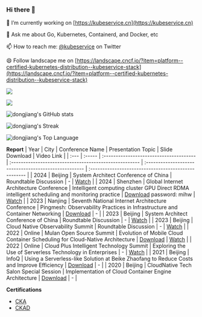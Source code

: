 ### Hi there 👋 

🔭 I’m currently working on [https://kubeservice.cn](https://kubeservice.cn)

💬 Ask me about Go, Kubernetes, Containerd, and Docker, etc

📫 How to reach me: [@kubeservice](https://twitter.com/kubeservice) on Twitter

😄 Follow landscape me on [https://landscape.cncf.io/?item=platform--certified-kubernetes-distribution--kubeservice-stack](https://landscape.cncf.io/?item=platform--certified-kubernetes-distribution--kubeservice-stack)

![](https://komarev.com/ghpvc/?username=dongjiang1989)

<!--START_SECTION:waka-->

<!--END_SECTION:waka-->

![](https://github-profile-trophy.vercel.app/?username=dongjiang1989)

![dongjiang's GitHub stats](https://github-readme-stats.vercel.app/api?username=dongjiang1989&show_icons=true&theme=transparent)

![dongjiang's Streak](https://github-readme-streak-stats.herokuapp.com/?user=dongjiang1989&hide_border=true)

![dongjiang's Top Language](https://github-readme-stats.vercel.app/api/top-langs/?username=dongjiang1989&show_icons=true&hide_border=true&layout=compact)

<!--
**dongjiang1989/dongjiang1989** is a ✨ _special_ ✨ repository because its `README.md` (this file) appears on your GitHub profile.

Here are some ideas to get you started:

- 🔭 I’m currently working on ...
- 🌱 I’m currently learning ...
- 👯 I’m looking to collaborate on ...
- 🤔 I’m looking for help with ...
- 💬 Ask me about ...
- 📫 How to reach me: ...
- 😄 Pronouns: ...
- ⚡ Fun fact: ...
-->

**Report**
| Year | City   | Conference Name                         | Presentation Topic                                      | Slide Download                                        | Video Link                                           |
| :--- | :----- | :-------------------------------------- | :----------------------------------------------------- | :---------------------------------------------------- | :--------------------------------------------------- |
| 2024 | Beijing | System Architect Conference of China        | Roundtable Discussion                                  | -                                                      | [Watch](https://sacc.it168.com/bj/index.html)             |
| 2024 | Shenzhen | Global Internet Architecture Conference | Intelligent computing cluster GPU Direct RDMA intelligent scheduling and monitoring practice | [Download](https://pan.baidu.com/s/1CU59Ua5P39d9OSDFGQjNWg) password: mihw                                                    | [Watch](https://thegiac.com/2024sz/course?id=17517)                                                     |
| 2023 | Nanjing | Seventh National Internet Architecture Conference | Pingmesh: Observability Practices in Infrastructure and Container Networking | [Download](https://www.kubeservice.cn/book/Pingmesh基础网络和容器网络中的可观测性实践.pdf) | -                                                     |
| 2023 | Beijing | System Architect Conference of China       | Roundtable Discussion                                   | -                                                      | [Watch](https://sacc.it168.com/202306/yicheng.html#b6)             |
| 2023 | Beijing | Cloud Native Observability Summit        | Roundtable Discussion                                   | -                                                      | [Watch](https://www.bilibili.com/video/BV1is4y1d7gd/)    |
| 2022 | Online  | Mulan Open Source Summit                 | Evolution of Mobile Cloud Container Scheduling for Cloud-Native Architecture | [Download](https://www.kubeservice.cn/book/木兰峰会-移动云容器调度云原生架构演进-董江.pdf) | [Watch](https://ke.segmentfault.com/course/1650000043144589/section/1500000043144596) |
| 2022 | Online  | Cloud Plus Intelligent Technology Summit | Exploring the Use of Serverless Technology in Enterprises | -                                                      | [Watch](https://appvatipmxw4137.h5.xiaoeknow.com/v2/course/alive/l_6269697ae4b01a4851f7ec82?app_id=appVatIPMxW4137&alive_mode=0&pro_id=&type=2&state=de3d1167b1a8ffe474717df91c05883a_2C49GT) |
| 2021 | Beijing | InfoQ                                   | Using a Serverless-like Solution at Beike Zhaofang to Reduce Costs and Improve Efficiency | [Download](https://ppt.infoq.cn/slide/show?cid=83&pid=3245) | -                                                       |
| 2020 | Beijing | CloudNative Tech Salon Special Session   | Implementation of Cloud Container Engine Architecture   | [Download](https://www.kubeservice.cn/book/云容器云引擎架构实现.pdf) | -                                                       |

**Certifications**

- [CKA](https://www.credly.com/badges/845e7527-5034-461e-9d93-4e6686c96101)
- [CKAD](https://www.credly.com/badges/33fa39ed-b97c-4972-a8aa-cb758e7daa60)
